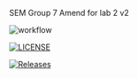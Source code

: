 SEM Group 7 
Amend for lab 2 v2

![workflow](https://github.com/SamA29/sem/actions/workflows/main.yml/badge.svg)

[![LICENSE](https://img.shields.io/github/license/SamA29/sem.svg?style=flat-square)](https://github.com/<github-username>/sem/blob/master/LICENSE)

[![Releases](https://img.shields.io/github/release/SamA29/sem/all.svg?style=flat-square)](https://github.com/<github-username>/sem/releases)
